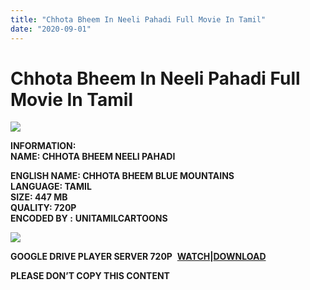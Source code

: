 ```yaml
---
title: "Chhota Bheem In Neeli Pahadi Full Movie In Tamil"
date: "2020-09-01"
---
```


# Chhota Bheem In Neeli Pahadi Full Movie In Tamil

[![](https://1.bp.blogspot.com/-0mHRhGhp8PM/Xw10bY5i97I/AAAAAAAAB9I/H9unJkNbX7cwwEXYOmndSIFYdAzA7oY0wCLcBGAsYHQ/w400-h225/Chhota{c48f4630022c0d57354920639953d21a0626fbbe35cb91b826b45669a52e752e}2BBheem{c48f4630022c0d57354920639953d21a0626fbbe35cb91b826b45669a52e752e}2BNeeli{c48f4630022c0d57354920639953d21a0626fbbe35cb91b826b45669a52e752e}2BPahaadi.jpg)](https://1.bp.blogspot.com/-0mHRhGhp8PM/Xw10bY5i97I/AAAAAAAAB9I/H9unJkNbX7cwwEXYOmndSIFYdAzA7oY0wCLcBGAsYHQ/s1923/Chhota{c48f4630022c0d57354920639953d21a0626fbbe35cb91b826b45669a52e752e}2BBheem{c48f4630022c0d57354920639953d21a0626fbbe35cb91b826b45669a52e752e}2BNeeli{c48f4630022c0d57354920639953d21a0626fbbe35cb91b826b45669a52e752e}2BPahaadi.jpg)

**INFORMATION:  
NAME: CHHOTA BHEEM NEELI PAHADI**

**ENGLISH NAME: CHHOTA BHEEM BLUE MOUNTAINS  
LANGUAGE: TAMIL  
SIZE: 447 MB  
QUALITY: 720P  
ENCODED BY :** **UNITAMILCARTOONS**

[![](https://1.bp.blogspot.com/-E_TcaAgZ8oc/Xw11DJAnA_I/AAAAAAAAB9Q/Ja46JhhFXDIDczIcA8jIjDo8AlNoaKTPACLcBGAsYHQ/w400-h225/x1080.jpg)](https://1.bp.blogspot.com/-E_TcaAgZ8oc/Xw11DJAnA_I/AAAAAAAAB9Q/Ja46JhhFXDIDczIcA8jIjDo8AlNoaKTPACLcBGAsYHQ/s1923/x1080.jpg)

**GOOGLE DRIVE PLAYER SERVER 720P**  **[WATCH](https://gplinks.co/BA13fTGy)|[DOWNLOAD](https://gplinks.co/Q3b1I)**

**PLEASE DON’T COPY THIS CONTENT**
